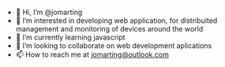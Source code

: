 - 👋 Hi, I’m @jomarting
- 👀 I’m interested in developing web application, for distribuited management and monitoring of devices around the world
- 🌱 I’m currently learning javascript
- 💞️ I’m looking to collaborate on web development aplications
- 📫 How to reach me at jomarting@outlook.com

<!---
jomarting/jomarting is a ✨ special ✨ repository because its `README.md` (this file) appears on your GitHub profile.
You can click the Preview link to take a look at your changes.
--->
